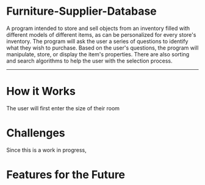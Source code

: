 # Furniture-Supplier-Database
A program intended to store and sell objects from an inventory filled with different models of different items, as can be personalized for every store's inventory. The program  will ask the user a series of questions to identify what they wish to purchase. Based on the user's questions, the program will manipulate, store, or display the item's properties. There are also sorting and search algorithms to help the user with the selection process. 

<hr>

# How it Works
The user will first enter the size of their room
# Challenges
Since this is a work in progress, 
# Features for the Future


